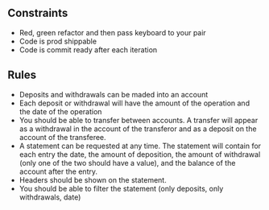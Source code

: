 ## Constraints

+ Red, green refactor and then pass keyboard to your pair
+ Code is prod shippable 
+ Code is commit ready after each iteration

## Rules

+ Deposits and withdrawals can be maded into an account
+ Each deposit or withdrawal will have the amount of the operation and the date of the operation
+ You should be able to transfer between accounts. A transfer will appear as a withdrawal in the account of the transferor and as a deposit on the account of the transferee.
+ A statement can be requested at any time. The statement will contain for each entry the date, the amount of deposition, the amount of withdrawal (only one of the two should have a value), and the balance of the account after the entry.
+ Headers should be shown on the statement.
+ You should be able to filter the statement (only deposits, only withdrawals, date) 